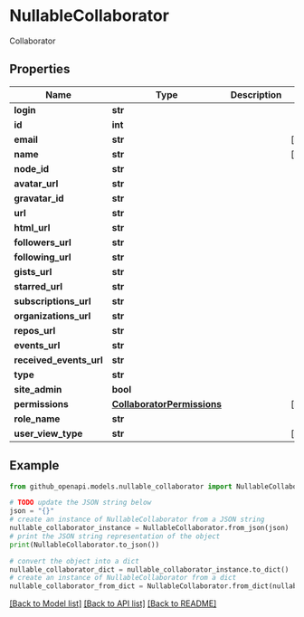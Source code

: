 # NullableCollaborator

Collaborator

## Properties

Name | Type | Description | Notes
------------ | ------------- | ------------- | -------------
**login** | **str** |  | 
**id** | **int** |  | 
**email** | **str** |  | [optional] 
**name** | **str** |  | [optional] 
**node_id** | **str** |  | 
**avatar_url** | **str** |  | 
**gravatar_id** | **str** |  | 
**url** | **str** |  | 
**html_url** | **str** |  | 
**followers_url** | **str** |  | 
**following_url** | **str** |  | 
**gists_url** | **str** |  | 
**starred_url** | **str** |  | 
**subscriptions_url** | **str** |  | 
**organizations_url** | **str** |  | 
**repos_url** | **str** |  | 
**events_url** | **str** |  | 
**received_events_url** | **str** |  | 
**type** | **str** |  | 
**site_admin** | **bool** |  | 
**permissions** | [**CollaboratorPermissions**](CollaboratorPermissions.md) |  | [optional] 
**role_name** | **str** |  | 
**user_view_type** | **str** |  | [optional] 

## Example

```python
from github_openapi.models.nullable_collaborator import NullableCollaborator

# TODO update the JSON string below
json = "{}"
# create an instance of NullableCollaborator from a JSON string
nullable_collaborator_instance = NullableCollaborator.from_json(json)
# print the JSON string representation of the object
print(NullableCollaborator.to_json())

# convert the object into a dict
nullable_collaborator_dict = nullable_collaborator_instance.to_dict()
# create an instance of NullableCollaborator from a dict
nullable_collaborator_from_dict = NullableCollaborator.from_dict(nullable_collaborator_dict)
```
[[Back to Model list]](../README.md#documentation-for-models) [[Back to API list]](../README.md#documentation-for-api-endpoints) [[Back to README]](../README.md)


